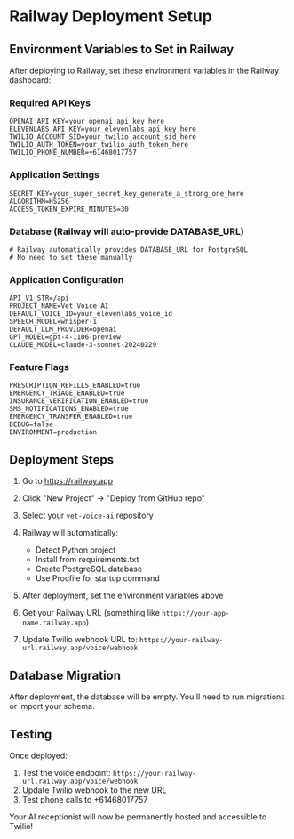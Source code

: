# Railway Deployment Setup

## Environment Variables to Set in Railway

After deploying to Railway, set these environment variables in the Railway dashboard:

### Required API Keys
```
OPENAI_API_KEY=your_openai_api_key_here
ELEVENLABS_API_KEY=your_elevenlabs_api_key_here
TWILIO_ACCOUNT_SID=your_twilio_account_sid_here
TWILIO_AUTH_TOKEN=your_twilio_auth_token_here
TWILIO_PHONE_NUMBER=+61468017757
```

### Application Settings
```
SECRET_KEY=your_super_secret_key_generate_a_strong_one_here
ALGORITHM=HS256
ACCESS_TOKEN_EXPIRE_MINUTES=30
```

### Database (Railway will auto-provide DATABASE_URL)
```
# Railway automatically provides DATABASE_URL for PostgreSQL
# No need to set these manually
```

### Application Configuration
```
API_V1_STR=/api
PROJECT_NAME=Vet Voice AI
DEFAULT_VOICE_ID=your_elevenlabs_voice_id
SPEECH_MODEL=whisper-1
DEFAULT_LLM_PROVIDER=openai
GPT_MODEL=gpt-4-1106-preview
CLAUDE_MODEL=claude-3-sonnet-20240229
```

### Feature Flags
```
PRESCRIPTION_REFILLS_ENABLED=true
EMERGENCY_TRIAGE_ENABLED=true
INSURANCE_VERIFICATION_ENABLED=true
SMS_NOTIFICATIONS_ENABLED=true
EMERGENCY_TRANSFER_ENABLED=true
DEBUG=false
ENVIRONMENT=production
```

## Deployment Steps

1. Go to https://railway.app
2. Click "New Project" → "Deploy from GitHub repo"
3. Select your `vet-voice-ai` repository
4. Railway will automatically:
   - Detect Python project
   - Install from requirements.txt
   - Create PostgreSQL database
   - Use Procfile for startup command

5. After deployment, set the environment variables above
6. Get your Railway URL (something like `https://your-app-name.railway.app`)
7. Update Twilio webhook URL to: `https://your-railway-url.railway.app/voice/webhook`

## Database Migration

After deployment, the database will be empty. You'll need to run migrations or import your schema.

## Testing

Once deployed:
1. Test the voice endpoint: `https://your-railway-url.railway.app/voice/webhook`
2. Update Twilio webhook to the new URL
3. Test phone calls to +61468017757

Your AI receptionist will now be permanently hosted and accessible to Twilio!
